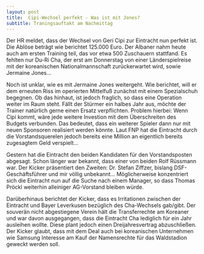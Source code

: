 ```yaml
---
layout: post
title:  Cipi-Wechsel perfekt - Was ist mit Jones?
subtitle: Traningsauftakt am Nachmittag
---
```


Der HR meldet, dass der Wechsel von Geri Cipi zur Eintracht nun perfekt ist. Die Ablöse beträgt wie berichtet 125.000 Euro. Der Albaner nahm heute auch am ersten Training teil, das vor etwa 500 Zuschauern stattfand. Es fehlten nur Du-Ri Cha, der erst am Donnerstag von einer Länderspielreise mit der koreanischen Nationalmannschaft zurückerwartet wird, sowie Jermaine Jones...

Noch ist unklar, wie es mit Jermaine Jones weitergeht. Wie berichtet, will er dem erneuten Riss im operierten Mittelfuß zunächst mit einem Spezialschuh begegnen. Ob das hinhaut, ist jedoch fraglich, so dass eine Operation weiter im Raum steht. Fällt der Stürmer ein halbes Jahr aus, möchte der Trainer natürlich gerne einen Ersatz verpflichten. Problem hierbei: Wenn Cipi kommt, wäre jede weitere Investion mit dem Überschreiten des Budgets verbunden. Das bedeutet, dass ein weiterer Spieler dann nur mit neuen Sponsoren realisiert werden könnte. Laut FNP hat die Eintracht durch die Vorstandsquerelen jedoch bereits eine Million an eigentlich bereits zugesagtem Geld verspielt...

Gestern hat die Eintracht den beiden Kandidaten für den Vorstandsposten abgesagt. Schon länger war bekannt, dass einer von beiden Rolf Rüssmann war. Der Kicker präsentiert den Zweiten: Dr. Stefan Ziffzer, bislang DSF-Geschäftsführer und mir völlig unbekannt... Möglicherweise konzentriert sich die Eintracht nun auf die Suche nach einem Manager, so dass Thomas Pröckl weiterhin alleiniger AG-Vorstand bleiben würde.

Darüberhinaus berichtet der Kicker, dass es Irritationen zwischen der Eintracht und Bayer Leverkusen bezüglich des Cha\-Wechsels gab/gibt. Der souverän nicht abgestiegene Verein hält die Transferrechte am Koreaner und war davon ausgegangen, dass die Eintracht Cha lediglich für ein Jahr ausleihen wollte. Diese plant jedoch einen Dreijahresvertrag abzuschließen. Der Kicker glaubt, dass mit dem Deal auch bei koreanischen Unternehmen wie Samsung Interesse am Kauf der Namensrechte für das Waldstadion geweckt werden soll.
